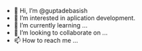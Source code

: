 - 👋 Hi, I’m @guptadebasish
- 👀 I’m interested in aplication development.
- 🌱 I’m currently learning ...
- 💞️ I’m looking to collaborate on ...
- 📫 How to reach me ...

<!---
guptadebasish/guptadebasish is a ✨ special ✨ repository because its `README.md` (this file) appears on your GitHub profile.
You can click the Preview link to take a look at your changes.
--->
